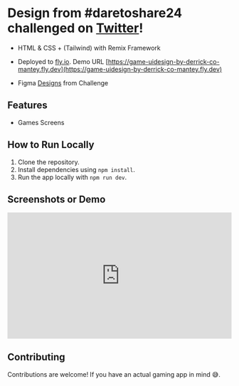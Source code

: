# Design from #daretoshare24 challenged on [Twitter](https://x.com/uxderrick/status/1745841051825258846?s=20)!

- HTML & CSS + (Tailwind) with Remix Framework

- Deployed to [fly.io](https://fly.io). Demo URL [https://game-uidesign-by-derrick-co-mantey.fly.dev](https://game-uidesign-by-derrick-co-mantey.fly.dev)

- Figma [Designs](https://twitter.com/sirmike_dev/status/1745850424194711761?t=3H35z2mzmIST37YA5QNWfA&s=19) from Challenge

## Features

- Games Screens

## How to Run Locally

1. Clone the repository.
2. Install dependencies using `npm install`.
3. Run the app locally with `npm run dev`.

## Screenshots or Demo

<div style="position: relative; padding-bottom: 56.25%; height: 0;"><iframe src="https://www.loom.com/embed/2cf2120c17aa415ab98e3e686b3fcf68?sid=44c74aab-5142-4d21-9be4-aacfd8fcfc0c" frameborder="0" webkitallowfullscreen mozallowfullscreen allowfullscreen style="position: absolute; top: 0; left: 0; width: 100%; height: 100%;"></iframe></div>

## Contributing

Contributions are welcome! If you have an actual gaming app in mind 😅.